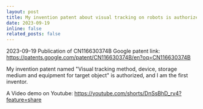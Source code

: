 ```yaml
---
layout: post
title: My invention patent about visual tracking on robots is authorized!
date: 2023-09-19
inline: false
related_posts: false
---
```


2023-09-19 Publication of CN116630374B
Google patent link: https://patents.google.com/patent/CN116630374B/en?oq=CN116630374B 

My invention patent named "Visual tracking method, device, storage medium and equipment for target object" is authorized, and I am the first inventor.

A Video demo on Youtube: https://youtube.com/shorts/DnSsBhD_rv4?feature=share 


